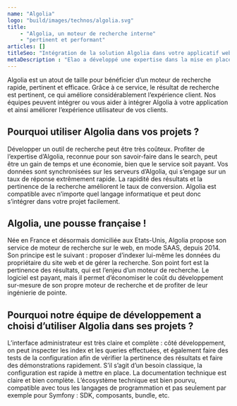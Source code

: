 ```yaml
---
name: "Algolia"
logo: "build/images/technos/algolia.svg"
title:
    - "Algolia, un moteur de recherche interne"
    - "pertinent et performant"
articles: []
titleSeo: "Intégration de la solution Algolia dans votre applicatif web - Elao"
metaDescription : "Elao a développé une expertise dans la mise en place d'Algolia, un moteur de recherche performant, pour ses clients. Nous pouvons vous accompagner grâce à notre expertise technique d'Algolia."
---
```


Algolia est un atout de taille pour bénéficier d’un moteur de recherche rapide, pertinent et efficace. Grâce à ce service, le résultat de recherche est pertinent, ce qui améliore considérablement l’expérience client. Nos équipes peuvent intégrer ou vous aider à intégrer Algolia à votre application et ainsi améliorer l’expérience utilisateur de vos clients.

## Pourquoi utiliser Algolia dans vos projets ?

Développer un outil de recherche peut être très coûteux. Profiter de l’expertise d’Algolia, reconnue pour son savoir-faire dans le search, peut être un gain de temps et une économie, bien que le service soit payant.
Vos données sont synchronisées sur les serveurs d’Algolia, qui s’engage sur un taux de réponse extrêmement rapide.
La rapidité des résultats et la pertinence de la recherche améliorent le taux de conversion.
Algolia est compatible avec n’importe quel langage informatique et peut donc s’intégrer dans votre projet facilement.

## Algolia, une pousse française !

Née en France et désormais domiciliée aux Etats-Unis, Algolia propose son service de moteur de recherche sur le web, en mode SAAS, depuis 2014. Son principe est le suivant : proposer d’indexer lui-même les données du propriétaire du site web et de gérer la recherche. Son point fort est la pertinence des résultats, qui est l’enjeu d’un moteur de recherche. Le logiciel est payant, mais il permet d’économiser le coût du développement sur-mesure de son propre moteur de recherche et de profiter de leur ingénierie de pointe.

## Pourquoi notre équipe de développement a choisi d’utiliser Algolia dans ses projets ?

L’interface administrateur est très claire et complète : côté développement, on peut inspecter les index et les queries effectuées, et également faire des tests de la configuration afin de vérifier la pertinence des résultats et faire des démonstrations rapidement.
S’il s’agit d’un besoin classique, la configuration est rapide à mettre en place.
La documentation technique est claire et bien complète.
L’écosystème technique est bien pourvu, compatible avec tous les langages de programmation et pas seulement par exemple pour Symfony : SDK, composants, bundle, etc.
